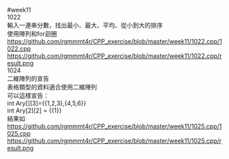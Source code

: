 #week11  
1022   
輸入一連串分數，找出最小、最大、平均、從小到大的排序   
使用陣列和for迴圈   
https://github.com/rgmmmt4r/CPP_exercise/blob/master/week11/1022.cpp/1022.cpp  
https://github.com/rgmmmt4r/CPP_exercise/blob/master/week11/1022.cpp/result.png  
1024   
二維陣列的宣告  
表格類型的資料適合使用二維陣列    
可以這樣宣告：  
int Ary[][3]={{1,2,3},{4,5,6}}     
int Ary[2][2] = {{1}}     
結果如  
https://github.com/rgmmmt4r/CPP_exercise/blob/master/week11/1025.cpp/1025.cpp        
https://github.com/rgmmmt4r/CPP_exercise/blob/master/week11/1025.cpp/result.png      
